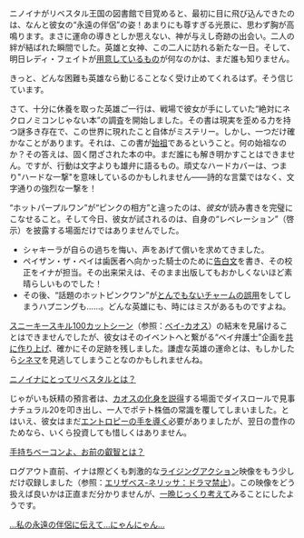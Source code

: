 <!-- title: ニノイナ -->
<!-- status: 生存 -->

ニノイナがリベスタル王国の図書館で目覚めると、最初に目に飛び込んできたのは、なんと彼女の“永遠の伴侶”の姿！あまりにも尊すぎる光景に、思わず胸が高鳴ります。まさに運命の導きとしか思えない、神が与えし奇跡の出会い。二人の絆が結ばれた瞬間でした。英雄と女神、この二人に訪れる新たな一日。そして、明日レディ・フェイトが[用意しているもの](https://youtu.be/UyN7jwsiiXA?t=17578s)が何なのかは、まだ誰も知りません。

きっと、どんな困難も英雄なら動じることなく受け止めてくれるはず。そう信じています。

さて、十分に休養を取った英雄ご一行は、戦場で彼女が手にしていた“絶対にネクロノミコンじゃない本”の調査を開始しました。その書は現実を歪める力を持つ謎多き存在で、この世界に現れたこと自体がミステリー。しかし、一つだけ確かなことがあります。それは、この書が[始祖](https://youtu.be/OxKP4ED-xz8?t=278s)であるということ。何の始祖なのか？その答えは、固く閉ざされた本の中。まだ誰にも解き明かすことはできません。ですが、行動は文字よりも雄弁に語るもの。頑丈なハードカバーは、つまり"ハードな一撃"を意味しているのかもしれません――詩的な言葉ではなく、文字通りの強烈な一撃を！

“ホットパープルワン”が“ピンクの相方”と違ったのは、*彼女*が読み書きを完璧にこなせること。そして今日、彼女が試されるのは、自身の“レベレーション”（啓示）を披露する場面だけではありませんでした。

- シャキーラが自らの過ちを悔い、声をあげて償いを求めてきました。
- ペイザン・ザ・ベイは歯医者へ向かった騎士のために[告白文](https://youtu.be/OxKP4ED-xz8?t=978s)を書き、その校正をイナが担当。その出来栄えは、そのまま出版してもおかしくないほど素晴らしいものでした！
- その後、“話題のホットピンクワン”が[とんでもないチャームの誤用](https://youtu.be/OxKP4ED-xz8?t=5606s)をしてしまうハプニングも……。どんな英雄にも、時にはミスがあるものですよね。

[スニーキースキル100カットシーン](https://youtu.be/OxKP4ED-xz8?t=1606s)（参照：[ベイ-カオス](#edge:bae-khaos)）の結末を見届けることはできませんでしたが、彼女はそのイベントへと繋がる“ベイ弁護士”企画を[共に作り上げ](https://youtu.be/OxKP4ED-xz8?t=1902s)、確かにその足跡を残しました。謙虚な英雄の運命とは、もしかしたら[シネマ](https://youtu.be/OxKP4ED-xz8?t=12740s)を見逃してしまうことなのかもしれませんね。

[ニノイナにとってリベスタルとは？](#embed:https://youtu.be/OxKP4ED-xz8?t=4121s)

じゃがいも妖精の預言者は、[カオスの化身を説得](https://youtu.be/OxKP4ED-xz8?t=3641s)する場面でダイスロールで見事ナチュラル20を叩き出し、一人でポテト株価の常識を覆してしまいました。とはいえ、彼女はまだ[エントロピーの手を導く](https://youtu.ed/OxKP4ED-xz8?t=5259s)必要がありましたが、翌日の豊作のためなら、いくら投資しても惜しくはありません。

[手持ちベーコンよ、お前の叡智とは？](#embed:https://youtu.be/OxKP4ED-xz8?t=4498s)

ログアウト直前、イナは際どくも刺激的な[ライジングアクション](https://youtu.be/OxKP4ED-xz8?t=7146s)映像をもう少しだけ収録しました（参照：[エリザベス-ネリッサ：ドラマ禁止](#edge:liz-nerissa)）。この映像をどう扱えば良いかは正直まだ分かりませんが、[一晩じっくり考えて](https://youtu.be/OxKP4ED-xz8?t=8162s)みることにしたようです。

[...私の永遠の伴侶に伝えて…にゃんにゃん…](#embed:https://youtu.be/OxKP4ED-xz8?t=7311s)
